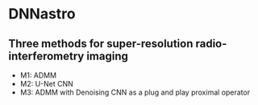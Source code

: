 # DNNastro
## Three methods for super-resolution radio-interferometry imaging

- M1: ADMM
- M2: U-Net CNN
- M3: ADMM with Denoising CNN as a plug and play proximal operator
